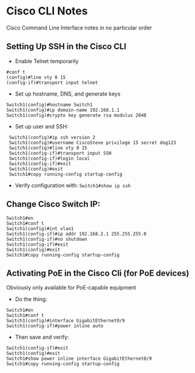 Cisco CLI Notes
===============
Cisco Command Line Interface notes in no particular order


Setting Up SSH in the Cisco CLI
-------------------------------

* Enable Telnet temporarily 

```
#conf t 
(config)#line vty 0 15
(config-if)#transport input telnet
```


* Set up hostname, DNS, and generate keys 

```
Switch1(config)#hostname Switch1
Switch1(config)#ip domain-name 192.168.1.1 
Switch1(config)#crypto key generate rsa modulus 2048
```


* Set up user and SSH:  

```
 Switch1(config)#ip ssh version 2
 Switch1(config)#username CiscoSteve privilege 15 secret dog123
 Switch1(config)#line vty 0 15
 Switch1(config-if)#transport input SSH
 Switch1(config-if)#login local
 Switch1(config-if)#exit
 Switch1(config)#exit
 Switch1#copy running-config startup-config
```


* Verify configuration with: `Switch1#show ip ssh`


Change Cisco Switch IP:
----------------------
```
Switch1#en  
Switch1#conf t   
Switch1(config)#int vlan1  
Switch1(config-if)#ip addr 192.168.2.1 255.255.255.0
Switch1(config-if)#no shutdown
Switch1(config-if)#exit  
Switch1(config)#exit
Switch1#copy running-config startup-config
```


Activating PoE in the Cisco Cli (for PoE devices)
------------------------------------------------
Obviously only available for PoE-capable equipment

* Do the thing:

```
Switch1#en
Switch1#conf t 
Switch1(config)#interface GigabitEthernet0/9
Switch1(config-if)#power inline auto
```

* Then save and verify: 

```
Switch1(config-if)#exit 
Switch1(config)#exit
Switch1#show power inline interface GigabitEthernet0/9
Switch1#copy running-config startup-config
```
